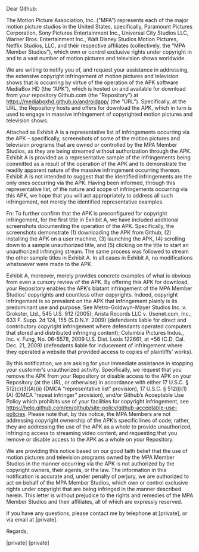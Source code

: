 Dear Github:

The Motion Picture Association, Inc. ("MPA") represents each of the major motion picture studios in the United States, specifically, Paramount Pictures Corporation, Sony Pictures Entertainment Inc., Universal City Studios LLC, Warner Bros. Entertainment Inc., Walt Disney Studios Motion Pictures, Netflix Studios, LLC, and their respective affiliates (collectively, the “MPA Member Studios”), which own or control exclusive rights under copyright in and to a vast number of motion pictures and television shows worldwide.

We are writing to notify you of, and request your assistance in addressing, the extensive copyright infringement of motion pictures and television shows that is occurring by virtue of the operation of the APK software MediaBox HD (the “APK”), which is hosted on and available for download from your repository Github.com (the “Repository”) at https://mediaboxhd.github.io/androidapp/ (the “URL”). Specifically, at the URL, the Repository hosts and offers for download the APK, which in turn is used to engage in massive infringement of copyrighted motion pictures and television shows.

Attached as Exhibit A is a representative list of infringements occurring via the APK – specifically, screenshots of some of the motion pictures and television programs that are owned or controlled by the MPA Member Studios, as they are being streamed without authorization through the APK. Exhibit A is provided as a representative sample of the infringements being committed as a result of the operation of the APK and to demonstrate the readily apparent nature of the massive infringement occurring thereon. Exhibit A is not intended to suggest that the identified infringements are the only ones occurring via the APK. Having been informed, through this representative list, of the nature and scope of infringements occurring via this APK, we hope that you will act appropriately to address all such infringement, not merely the identified representative examples.

Fn:  To further confirm that the APK is preconfigured for copyright infringement, for the first title in Exhibit A, we have included additional screenshots documenting the operation of the APK.  Specifically, the screenshots demonstrate (1) downloading the APK from Github, (2) installing the APK on a user machine, (3) launching the APK, (4) scrolling down to a sample unauthorized title, and (5) clicking on the title to start an unauthorized infringing stream.  The same process was followed to stream the other sample titles in Exhibit A.  In all cases in Exhibit A, no modifications whatsoever were made to the APK. 

Exhibit A, moreover, merely provides concrete examples of what is obvious from even a cursory review of the APK. By offering this APK for download, your Repository enables the APK’s blatant infringement of the MPA Member Studios’ copyrights and countless other copyrights. Indeed, copyright infringement is so prevalent on the APK that infringement plainly is its predominant use and purpose. See Metro-Goldwyn-Mayer Studios Inc. v. Grokster, Ltd., 545 U.S. 912 (2005); Arista Records LLC v. Usenet.com, Inc., 633 F. Supp. 2d 124, 155 (S.D.N.Y. 2009) (defendants liable for direct and contributory copyright infringement where defendants operated computers that stored and distributed infringing content); Columbia Pictures Indus., Inc. v. Fung, No. 06-5578, 2009 U.S. Dist. Lexis 122661, at *56 (C.D. Cal. Dec. 21, 2009) (defendants liable for inducement of infringement where they operated a website that provided access to copies of plaintiffs’ works).

By this notification, we are asking for your immediate assistance in stopping your customer’s unauthorized activity. Specifically, we request that you remove the APK from your Repository or disable access to the APK on your Repository (at the URL, or otherwise) in accordance with either 17 U.S.C. § 512(c)(3)(A)(ii) (DMCA “representative list” provision), 17 U.S.C. § 512(i)(1)(A) (DMCA “repeat infringer” provision), and/or Github’s Acceptable Use Policy which prohibits use of your facilities for copyright infringement, see https://help.github.com/en/github/site-policy/github-acceptable-use-policies. Please note that, by this notice, the MPA Members are not addressing copyright ownership of the APK’s specific lines of code; rather, they are addressing the use of the APK as a whole to provide unauthorized, infringing access to streaming video content, and requesting that you remove or disable access to the APK as a whole on your Repository.

We are providing this notice based on our good faith belief that the use of motion pictures and television programs owned by the MPA Member Studios in the manner occurring via the APK is not authorized by the copyright owners, their agents, or the law. The information in this notification is accurate and, under penalty of perjury, we are authorized to act on behalf of the MPA Member Studios, which own or control exclusive rights under copyright that are being infringed in the manner described herein. This letter is without prejudice to the rights and remedies of the MPA Member Studios and their affiliates, all of which are expressly reserved.

If you have any questions, please contact me by telephone at [private], or via email at [private].

Regards,



[private]
[private]
